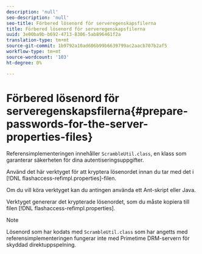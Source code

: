 ```yaml
---
description: 'null'
seo-description: 'null'
seo-title: Förbered lösenord för serveregenskapsfilerna
title: Förbered lösenord för serveregenskapsfilerna
uuid: 3e00ba9b-b692-4713-8306-5ab896461f2a
translation-type: tm+mt
source-git-commit: 1b9792a10ad606b99b6639799ac2aacb707b2af5
workflow-type: tm+mt
source-wordcount: '103'
ht-degree: 0%

---
```



# Förbered lösenord för serveregenskapsfilerna{#prepare-passwords-for-the-server-properties-files}

Referensimplementeringen innehåller `ScrambleUtil.class`, en klass som garanterar säkerheten för dina autentiseringsuppgifter.

Använd det här verktyget för att kryptera lösenordet innan du tar med det i [!DNL flashaccess-refimpl.properties]-filen.

Om du vill köra verktyget kan du antingen använda ett Ant-skript eller Java.

Verktyget genererar det krypterade lösenordet, som du måste kopiera till filen [!DNL flashaccess-refimpl.properties].

>[!NOTE]
>
>Lösenord som har kodats med `ScrambleUtil.class` som har angetts med referensimplementeringen fungerar inte med Primetime DRM-servern för skyddad direktuppspelning.
